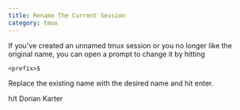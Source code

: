 ```yaml
---
title: Rename The Current Session
category: tmux
---
```


If you've created an unnamed tmux session or you no longer like the original
name, you can open a prompt to change it by hitting

```
<prefix>$
```

Replace the existing name with the desired name and hit enter.

h/t Dorian Karter
